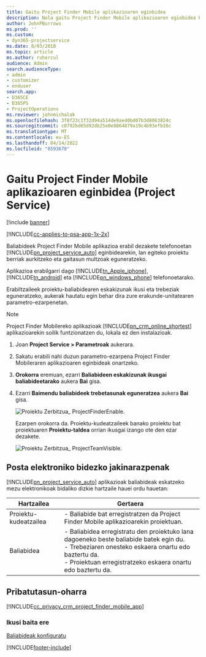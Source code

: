 ```yaml
---
title: Gaitu Project Finder Mobile aplikazioaren eginbidea
description: Nola gaitu Project Finder Mobile aplikazioaren eginbidea Project Service-rako
author: JohnPBurrows
ms.prod: ''
ms.custom:
- dyn365-projectservice
ms.date: 8/03/2018
ms.topic: article
ms.author: ruhercul
audience: Admin
search.audienceType:
- admin
- customizer
- enduser
search.app:
- D365CE
- D365PS
- ProjectOperations
ms.reviewer: johnmichalak
ms.openlocfilehash: 3f8f23c1f32d94a514de9ae40bd07b3d8063824c
ms.sourcegitcommit: c0792bd65d92db25e0e8864879a19c4b93efb10c
ms.translationtype: MT
ms.contentlocale: eu-ES
ms.lasthandoff: 04/14/2022
ms.locfileid: "8593670"
---
```

# <a name="enable-project-finder-mobile-app-features-project-service"></a>Gaitu Project Finder Mobile aplikazioaren eginbidea (Project Service)

[!include [banner](../includes/psa-now-project-operations.md)]

[!INCLUDE[cc-applies-to-psa-app-1x-2x](../includes/cc-applies-to-psa-app-1x-2x.md)]

Baliabideek Project Finder Mobile aplikazioa erabil dezakete telefonoetan [!INCLUDE[pn_project_service_auto](../includes/pn-project-service-auto.md)] eginbidearekin, lan egiteko proiektu berriak aurkitzeko eta gaitasun multzoak eguneratzeko.  
  
 Aplikazioa erabilgarri dago [!INCLUDE[tn_Apple_iphone](../includes/tn-apple-iphone.md)], [!INCLUDE[tn_android](../includes/tn-android.md)] eta [!INCLUDE[pn_windows_phone](../includes/pn-windows-phone.md)] telefonoetarako.  
    
 Erabiltzaileek proiektu-baliabidearen eskakizunak ikusi eta trebeziak eguneratzeko, aukerak hautatu egin behar dira zure erakunde-unitatearen parametro-ezarpenetan.
  
> [!NOTE]
>  Project Finder Mobilereko aplikazioak [!INCLUDE[pn_crm_online_shortest](../includes/pn-crm-online-shortest.md)] aplikazioarekin soilik funtzionatzen du, lokala ez den instalazioak.  
  
1. Joan **Project Service > Parametroak** aukerara.  
  
2. Sakatu erabili nahi duzun parametro-ezarpena Project Finder Mobileraren aplikazioaren eginbideak onartzeko.  
  
3. **Orokorra** eremuan, ezarri **Baliabideen eskakizunak ikusgai baliabideetarako** aukera **Bai** gisa.  
  
4. Ezarri **Baimendu baliabideek trebetasunak eguneratzea** aukera **Bai** gisa.  
  
   ![Proiektu Zerbitzua&#95; ProjectFinderEnable.](../psa/media/project-service-project-finder-enable.png "ProjectService_ProjectFinderEnable")  
  
   Ezarpen orokorra da. Proiektu-kudeatzaileek banako proiektu bat proiektuaren **Proiektu-taldea** orrian ikusgai izango ote den ezar dezakete.  
  
   ![Proiektu Zerbitzua&#95; ProjectTeamVisible.](../psa/media/project-service-project-team-visible.png "ProjectService_ProjectTeamVisible")  
  
## <a name="email-notifications"></a>Posta elektroniko bidezko jakinarazpenak  
 [!INCLUDE[pn_project_service_auto](../includes/pn-project-service-auto.md)] aplikazioak baliabideak eskatzeko mezu elektronikoak bidaliko dizkie hartzaile hauei ordu hauetan:  
  
|Hartzailea|Gertaera|  
|---------------|-----------|  
|Proiektu-kudeatzailea|- Baliabide bat erregistratzen da Project Finder Mobile aplikazioarekin proiektuan.|  
|Baliabidea|- Baliabidea erregistratu den proiektuko lana dagoeneko beste baliabide batek egin du.<br />- Trebeziaren onesteko eskaera onartu edo baztertu da.<br />- Proiektuan erregistratzeko eskaera onartu edo baztertu da.|  
  
## <a name="privacy-notice"></a>Pribatutasun-oharra  
 [!INCLUDE[cc_privacy_crm_project_finder_mobile_app](../includes/cc-privacy-crm-project-finder-mobile-app.md)]  
  
### <a name="see-also"></a>Ikusi baita ere  
 [Baliabideak konfiguratu](../psa/set-up-resources.md)


[!INCLUDE[footer-include](../includes/footer-banner.md)]
